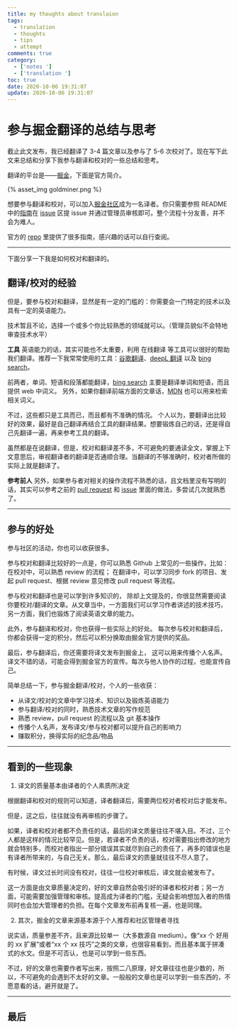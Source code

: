 ```yaml
---
title: my thoughts about translaion
tags:
  - translation
  - thoughts
  - tips
  - attempt
comments: true
category:
  - ['notes ']
  - ['translation ']
toc: true
date: 2020-10-06 19:31:07
update: 2020-10-06 19:31:07
---
```


# 参与掘金翻译的总结与思考
<!--more-->
截止此文发布，我已经翻译了 3-4 篇文章以及参与了 5-6 次校对了。现在写下此文来总结和分享下我参与翻译和校对的一些总结和思考。

翻译的平台是——[掘金](https://github.com/xitu/gold-miner)，下面是官方简介。

{% asset_img goldminer.png %}

想要参与翻译和校对，可以加入[掘金社区](https://github.com/xitu/gold-miner)成为一名译者。你只需要参照 README 中的[指南](https://github.com/xitu/gold-miner/wiki/%E5%A6%82%E4%BD%95%E5%8F%82%E4%B8%8E%E7%BF%BB%E8%AF%91)在 [issue](https://github.com/xitu/gold-miner/issues) 区提 issue 并通过管理员审核即可。整个流程十分友善，并不会为难人。

官方的 [repo](https://github.com/xitu/gold-miner) 里提供了很多指南，感兴趣的话可以自行查阅。

***

下面分享一下我是如何校对和翻译的。

## 翻译/校对的经验
但是，要参与校对和翻译，显然是有一定的门槛的：你需要会一门特定的技术以及具有一定的英语能力。

技术暂且不论，选择一个或多个你比较熟悉的领域就可以。（管理员貌似不会特地审查技术水平）

**工具**
英语能力的话，其实可能也不太重要，利用 在线翻译 等工具可以很好的帮助我们翻译。推荐一下我常常使用的工具：[谷歌翻译](https://translate.google.cn/)、[deepL 翻译](https://www.deepl.com/translator) 以及 [bing search](https://cn.bing.com/dict/)。

前两者，单词、短语和段落都能翻译，[bing search](https://cn.bing.com/dict/) 主要是翻译单词和短语，而且提供 web 中词义。
另外，如果你翻译前端方面的文章话，[MDN](https://developer.mozilla.org/zh-CN/) 也可以用来检索相关词义。

不过，这些都只是工具而已，而且都有不准确的情况。
个人以为，要翻译出比较好的效果，最好是自己翻译再结合工具的翻译结果。想要锻炼自己的话，还是得自己先翻译一遍，再来参考工具的翻译。

虽然都是在说翻译，但是，校对和翻译差不多，不可避免的要通读全文，掌握上下文意思后，审视翻译者的翻译是否通顺合理。当翻译的不够准确时，校对者所做的实际上就是翻译了。

**参考前人**
另外，如果参与者对相关的操作流程不熟悉的话，且文档里没有写明的话，其实可以参考之前的 [pull request](https://github.com/xitu/gold-miner/pulls) 和 [issue](https://github.com/xitu/gold-miner/issues) 里面的做法，多尝试几次就熟悉了。

***

## 参与的好处

参与社区的活动，你也可以收获很多。

参与校对和翻译比较好的一点是，你可以熟悉 Github 上常见的一些操作，比如：
在校对中，可以熟悉 review 的流程；
在翻译中，可以学习同步 fork 的项目、发起 pull request、根据 review 意见修改 pull request 等流程。

参与校对和翻译也是可以学到许多知识的，
除却上文提及的，你很显然需要阅读你要校对/翻译的文章。从文章当中，一方面我们可以学习作者讲述的技术技巧，另一方面，我们也锻炼了阅读英语文章的能力。

此外，参与翻译和校对，你也获得一些实际上的好处。
每次参与校对和翻译后，你都会获得一定的积分，然后可以积分换取由掘金官方提供的奖品。

最后，参与翻译后，你还需要将译文发布到掘金上，
这可以用来传播个人名声。译文不错的话，可能会得到掘金官方的宣传。每次与他人协作的过程，也能宣传自己。

简单总结一下，参与掘金翻译/校对，个人的一些收获：
- 从译文/校对的文章中学习技术、知识以及锻炼英语能力
- 参与翻译/校对的同时，熟悉技术文章的写作规范
- 熟悉 review，pull request 的流程以及 git 基本操作
- 传播个人名声，发布译文/参与校对都可以提升自己的影响力
- 赚取积分，换得实际的纪念品/物品

***

## 看到的一些现象

1. 译文的质量基本由译者的个人素质所决定

根据翻译和校对的规则可以知道，译者翻译后，需要两位校对者校对后才能发布。

但是，这之后，往往就没有再审核的步骤了。

如果，译者和校对者都不负责任的话，最后的译文质量往往不堪入目。不过，三个人都是这样的情况比较罕见。但是，若译者不负责的话，校对需要指出修改的地方就会特别多，而校对者指出一部分错误其实就尽到自己的责任了，再多的错误也是有译者所带来的，与自己无关。那么，最后译文的质量就往往不尽人意了。

有时候，译文过长时间没有校对，往往一位校对审核后，译文就会被发布了。

这一方面是由文章质量决定的，好的文章自然会吸引好的译者和校对者；另一方面，可能需要加强管理和审核。提高成为译者的门槛，无疑会影响想加入者的热情同时也会加大管理者的负担。在每个文章发布前再复核一遍，也是同理。

2. 其次，掘金的文章来源基本源于个人推荐和社区管理者寻找

说实话，质量参差不齐，且来源比较单一（大多数源自 medium）。像“xx 个 好用的 xx 扩展”或者“xx 个 xx 技巧”之类的文章，也很容易看到，而且基本属于拼凑式的水文。但是不可否认，也是可以学到一些东西。

不过，好的文章也需要作者写出来，按照二八原理，好文章往往也是少数的，所以，不可避免的会遇到不太好的文章。一般般的文章也是可以学到一些东西的，不愿意看的话，避开就是了。

***

## 最后
